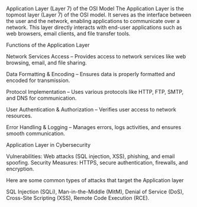 Application Layer (Layer 7) of the OSI Model
The Application Layer is the topmost layer (Layer 7) of the OSI model. It serves as the interface between the user and the network, 
enabling applications to communicate over a network. This layer directly interacts with end-user applications such as web browsers, 
email clients, and file transfer tools.

Functions of the Application Layer

Network Services Access – Provides access to network services like web browsing, email, and file sharing.

Data Formatting & Encoding – Ensures data is properly formatted and encoded for transmission.

Protocol Implementation – Uses various protocols like HTTP, FTP, SMTP, and DNS for communication.

User Authentication & Authorization – Verifies user access to network resources.

Error Handling & Logging – Manages errors, logs activities, and ensures smooth communication.

Application Layer in Cybersecurity

Vulnerabilities: Web attacks (SQL injection, XSS), phishing, and email spoofing.
Security Measures: HTTPS, secure authentication, firewalls, and encryption.

Here are some common types of attacks that target the Application layer

SQL Injection (SQLi),
Man-in-the-Middle (MitM),
Denial of Service (DoS),
Cross-Site Scripting (XSS),
Remote Code Execution (RCE).
